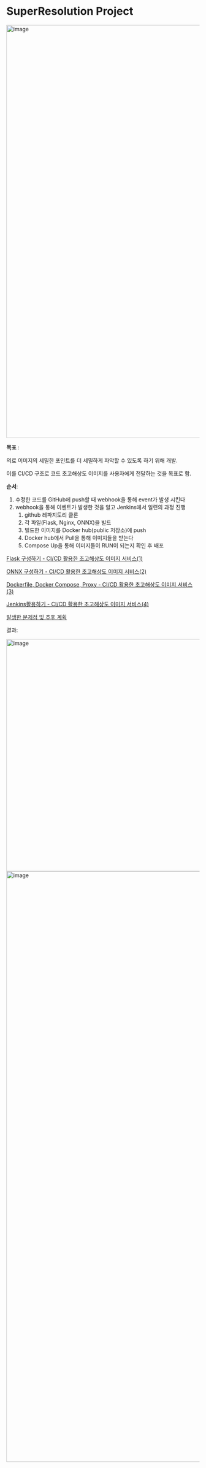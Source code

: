 # SuperResolution Project

<img width="2242" height="1078" alt="image" src="https://github.com/user-attachments/assets/3a05cb62-a6a7-40e3-ab44-8e16bc50e840" />

**목표** : 

의료 이미지의 세밀한 포인트를 더 세밀하게 파악할 수 있도록 하기 위해 개발.

이를 CI/CD 구조로 코드 초고해상도 이미지를 사용자에게 전달하는 것을 목표로 함.

**순서**: 

1. 수정한 코드를 GitHub에 push할 때 webhook을 통해 event가 발생 시킨다
2. webhook을 통해 이벤트가 발생한 것을  알고 Jenkins에서 일련의 과정 진행
    1. github 레파지토리 클론
    2. 각 파일(Flask, Nginx, ONNX)을  빌드
    3. 빌드한 이미지를  Docker hub(public 저장소)에 push
    4. Docker hub에서 Pull을 통해 이미지들을 받는다
    5. Compose Up을 통해 이미지들이 RUN이 되는지 확인 후 배포

[Flask 구성하기 - CI/CD 활용한 초고해상도 이미지 서비스(1)](https://github.com/suhan1433/SuperResolution/blob/main/Flask%20%E1%84%80%E1%85%AE%E1%84%89%E1%85%A5%E1%86%BC%E1%84%92%E1%85%A1%E1%84%80%E1%85%B5%20-%20CI%20CD%20%E1%84%92%E1%85%AA%E1%86%AF%E1%84%8B%E1%85%AD%E1%86%BC%E1%84%92%E1%85%A1%E1%86%AB%20%E1%84%8E%E1%85%A9%E1%84%80%E1%85%A9%E1%84%92%E1%85%A2%E1%84%89%E1%85%A1%E1%86%BC%E1%84%83%E1%85%A9%20%EC%9D%B4%EB%AF%B8%EC%A7%80%20%EC%84%9C%EB%B9%84%EC%8A%A4(2).md)

[ONNX 구성하기 - CI/CD 활용한 초고해상도 이미지 서비스(2)](ONNX%20%E1%84%80%E1%85%AE%E1%84%89%E1%85%A5%E1%86%BC%E1%84%92%E1%85%A1%E1%84%80%E1%85%B5%20-%20CI%20CD%20%E1%84%92%E1%85%AA%E1%86%AF%E1%84%8B%E1%85%AD%E1%86%BC%E1%84%92%E1%85%A1%E1%86%AB%20%E1%84%8E%E1%85%A9%E1%84%80%E1%85%A9%E1%84%92%E1%85%A2%E1%84%89%E1%85%A1%E1%86%BC%E1%84%83%E1%85%A9%20%E1%84%8B%E1%85%B5%E1%84%86%E1%85%B5%E1%84%8C%2015e040773032807a8be6cb7ea22890e8.md)

[Dockerfile, Docker Compose, Proxy - CI/CD 활용한 초고해상도 이미지 서비스(3)](Dockerfile,%20Docker%20Compose,%20Proxy%20-%20CI%20CD%20%E1%84%92%E1%85%AA%E1%86%AF%E1%84%8B%E1%85%AD%E1%86%BC%E1%84%92%E1%85%A1%2015e040773032802b8457c650a276d659.md)

[Jenkins활용하기 - CI/CD 활용한 초고해상도 이미지 서비스(4)](Jenkins%E1%84%92%E1%85%AA%E1%86%AF%E1%84%8B%E1%85%AD%E1%86%BC%E1%84%92%E1%85%A1%E1%84%80%E1%85%B5%20-%20CI%20CD%20%E1%84%92%E1%85%AA%E1%86%AF%E1%84%8B%E1%85%AD%E1%86%BC%E1%84%92%E1%85%A1%E1%86%AB%20%E1%84%8E%E1%85%A9%E1%84%80%E1%85%A9%E1%84%92%E1%85%A2%E1%84%89%E1%85%A1%E1%86%BC%E1%84%83%E1%85%A9%20%E1%84%8B%E1%85%B5%2015e04077303280d0b282f4db7cf630b5.md)

[발생한 문제점 및 추후 계획 ](%E1%84%87%E1%85%A1%E1%86%AF%E1%84%89%E1%85%A2%E1%86%BC%E1%84%92%E1%85%A1%E1%86%AB%20%E1%84%86%E1%85%AE%E1%86%AB%E1%84%8C%E1%85%A6%E1%84%8C%E1%85%A5%E1%86%B7%20%E1%84%86%E1%85%B5%E1%86%BE%20%E1%84%8E%E1%85%AE%E1%84%92%E1%85%AE%20%E1%84%80%E1%85%A8%E1%84%92%E1%85%AC%E1%86%A8%2015f0407730328084a4ffe866247797ba.md)

결과: 

<img width="1014" height="606" alt="image" src="https://github.com/user-attachments/assets/675abeb2-c25d-48c8-aeeb-19b62ab98d4c" />

<img width="1020" height="1542" alt="image" src="https://github.com/user-attachments/assets/786d195c-e73b-49a4-9cb9-406bfe310017" />

